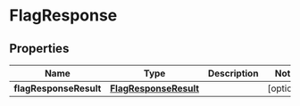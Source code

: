 # FlagResponse

## Properties
Name | Type | Description | Notes
------------ | ------------- | ------------- | -------------
**flagResponseResult** | [**FlagResponseResult**](FlagResponseResult.md) |  |  [optional]
